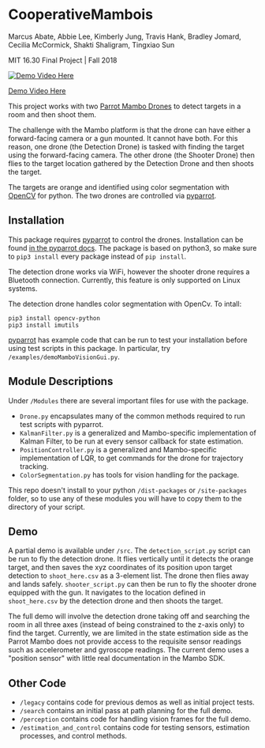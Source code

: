 # CooperativeMambois

Marcus Abate, Abbie Lee, Kimberly Jung, Travis Hank, Bradley Jomard, Cecilia McCormick, Shakti Shaligram, Tingxiao Sun

MIT 16.30 Final Project | Fall 2018

[![Demo Video Here](http://img.youtube.com/vi/2mRfMGzRBg0/0.jpg)](http://www.youtube.com/watch?v=2mRfMGzRBg0)

[Demo Video Here](https://www.youtube.com/watch?v=2mRfMGzRBg0&feature=youtu.be)

This project works with two [Parrot Mambo Drones](https://www.parrot.com/us/drones/parrot-mambo-fpv) to detect targets in a room and then shoot them.

The challenge with the Mambo platform is that the drone can have either a forward-facing camera or a gun mounted. It cannot have both. For this reason, one drone (the Detection Drone) is tasked with finding the target using the forward-facing camera. The other drone (the Shooter Drone) then flies to the target location gathered by the Detection Drone and then shoots the target.

The targets are orange and identified using color segmentation with [OpenCV](https://opencv.org/) for python. The two drones are controlled via [pyparrot](https://github.com/amymcgovern/pyparrot).

## Installation

This package requires [pyparrot](https://github.com/amymcgovern/pyparrot) to control the drones. Installation can be found [in the pyparrot docs](https://pyparrot.readthedocs.io/en/latest/index.html). The package is based on python3, so make sure to ``pip3 install`` every package instead of ``pip install``.

The detection drone works via WiFi, however the shooter drone requires a Bluetooth connection. Currently, this feature is only supported on Linux systems.

The detection drone handles color segmentation with OpenCv. To intall:
```
pip3 install opencv-python
pip3 install imutils
```
[pyparrot](https://github.com/amymcgovern/pyparrot) has example code that can be run to test your installation before using test scripts in this package. In particular, try ``/examples/demoMamboVisionGui.py``.

## Module Descriptions

Under ``/Modules`` there are several important files for use with the package.

* ``Drone.py`` encapsulates many of the common methods required to run test scripts with pyparrot.
* ``KalmanFilter.py`` is a generalized and Mambo-specific implementation of Kalman Filter, to be run at every sensor callback for state estimation.
* ``PositionController.py`` is a generalized and Mambo-specific implementation of LQR, to get commands for the drone for trajectory tracking.
* ``ColorSegmentation.py`` has tools for vision handling for the package.

This repo doesn't install to your python ``/dist-packages`` or ``/site-packages`` folder, so to use any of these modules you will have to copy them to the directory of your script.

## Demo

A partial demo is available under ``/src``. The ``detection_script.py`` script can be run to fly the detection drone. It flies vertically until it detects the orange target, and then saves the xyz coordinates of its position upon target detection to ``shoot_here.csv`` as a 3-element list. The drone then flies away and lands safely.
``shooter_script.py`` can then be run to fly the shooter drone equipped with the gun. It navigates to the location defined in ``shoot_here.csv`` by the detection drone and then shoots the target.

The full demo will involve the detection drone taking off and searching the room in all three axes (instead of being constrained to the z-axis only) to find the target. Currently, we are limited in the state estimation side as the Parrot Mambo does not provide access to the requisite sensor readings such as accelerometer and gyroscope readings. The current demo uses a "position sensor" with little real documentation in the Mambo SDK.

## Other Code

* ``/legacy`` contains code for previous demos as well as initial project tests.
* ``/search`` contains an initial pass at path planning for the full demo.
* ``/perception`` contains code for handling vision frames for the full demo.
* ``/estimation_and_control`` contains code for testing sensors, estimation processes, and control methods.

